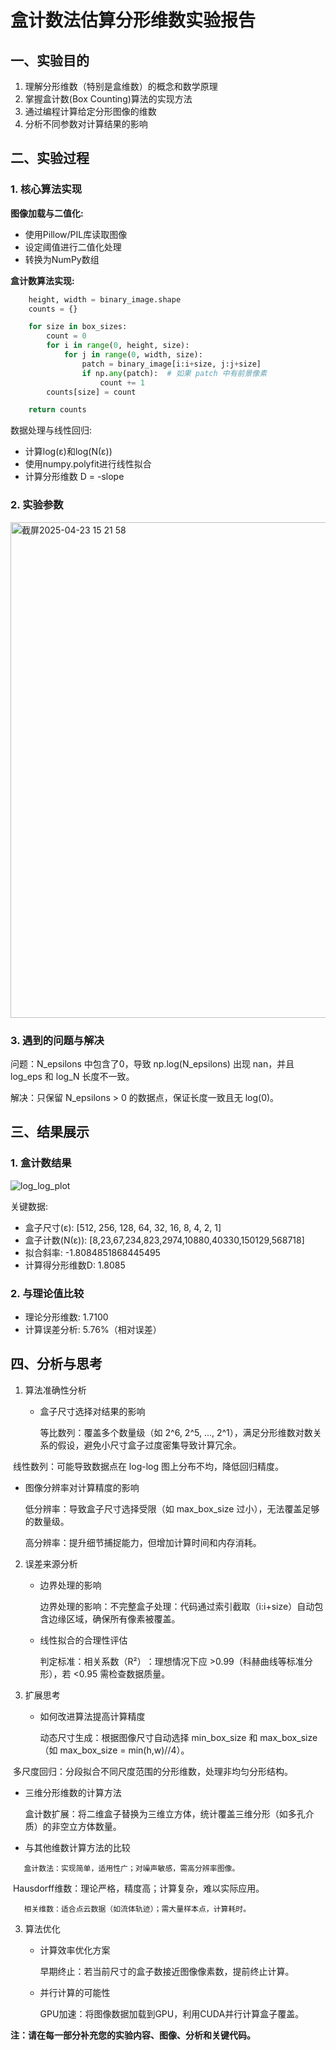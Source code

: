 # 盒计数法估算分形维数实验报告

## 一、实验目的

1. 理解分形维数（特别是盒维数）的概念和数学原理
2. 掌握盒计数(Box Counting)算法的实现方法
3. 通过编程计算给定分形图像的维数
4. 分析不同参数对计算结果的影响

## 二、实验过程

### 1. 核心算法实现

**图像加载与二值化:**
- 使用Pillow/PIL库读取图像
- 设定阈值进行二值化处理
- 转换为NumPy数组

**盒计数算法实现:**
```python
    height, width = binary_image.shape
    counts = {}

    for size in box_sizes:
        count = 0
        for i in range(0, height, size):
            for j in range(0, width, size):
                patch = binary_image[i:i+size, j:j+size]
                if np.any(patch):  # 如果 patch 中有前景像素
                    count += 1
        counts[size] = count

    return counts

```
数据处理与线性回归:

- 计算log(ε)和log(N(ε))
- 使用numpy.polyfit进行线性拟合
- 计算分形维数 D = -slope
### 2. 实验参数
<img width="793" alt="截屏2025-04-23 15 21 58" src="https://github.com/user-attachments/assets/9dadf6cb-affe-4d24-81fa-af1ad8173115" />



### 3. 遇到的问题与解决
问题：N_epsilons 中包含了0，导致 np.log(N_epsilons) 出现 nan，并且 log_eps 和 log_N 长度不一致。

解决：只保留 N_epsilons > 0 的数据点，保证长度一致且无 log(0)。

## 三、结果展示
### 1. 盒计数结果
![log_log_plot](https://github.com/user-attachments/assets/e120008d-2a49-4439-9501-ff974af72bf8)


关键数据:

- 盒子尺寸(ε): [512, 256, 128,  64,  32,  16,   8,   4,   2,   1]
- 盒子计数(N(ε)): [8,23,67,234,823,2974,10880,40330,150129,568718]
- 拟合斜率: -1.8084851868445495
- 计算得分形维数D: 1.8085
### 2. 与理论值比较
- 理论分形维数: 1.7100
- 计算误差分析: 5.76%（相对误差）
## 四、分析与思考
1. 算法准确性分析
   
   - 盒子尺寸选择对结果的影响
     
     等比数列​​：覆盖多个数量级（如 2^6, 2^5, ..., 2^1），满足分形维数对数关系的假设，避免小尺寸盒子过度密集导致计算冗余。
     
​​     线性数列​​：可能导致数据点在 log-log 图上分布不均，降低回归精度。

   - 图像分辨率对计算精度的影响
     
     ​​低分辨率​​：导致盒子尺寸选择受限（如 max_box_size 过小），无法覆盖足够的数量级。
     
     高分辨率​​：提升细节捕捉能力，但增加计算时间和内存消耗。
     
2. 误差来源分析
   
   - 边界处理的影响
     
     边界处理的影响​​：​​不完整盒子处理​​：代码通过索引截取（i:i+size）自动包含边缘区域，确保所有像素被覆盖。
     
   - 线性拟合的合理性评估

     判定标准​​：相关系数（R²）​​：理想情况下应 >0.99（科赫曲线等标准分形），若 <0.95 需检查数据质量。
     
2. 扩展思考
   
   - 如何改进算法提高计算精度

       动态尺寸生成​​：根据图像尺寸自动选择 min_box_size 和 max_box_size（如 max_box_size = min(h,w)//4）。
     
​​       多尺度回归​​：分段拟合不同尺度范围的分形维数，处理非均匀分形结构。

   - 三维分形维数的计算方法

       盒计数扩展​​：将二维盒子替换为三维立方体，统计覆盖三维分形（如多孔介质）的非空立方体数量。
     
   - 与其他维数计算方法的比较

    ​​   盒计数法​​：实现简单，适用性广；对噪声敏感，需高分辨率图像。
     
​​       Hausdorff维数​​：理论严格，精度高；计算复杂，难以实际应用。

       相关维数​​：适合点云数据（如流体轨迹）；需大量样本点，计算耗时。
    
3. 算法优化
   
   - 计算效率优化方案

     早期终止​​：若当前尺寸的盒子数接近图像像素数，提前终止计算。
   
   - 并行计算的可能性
     
     GPU加速​​：将图像数据加载到GPU，利用CUDA并行计算盒子覆盖。

**注：请在每一部分补充您的实验内容、图像、分析和关键代码。**
